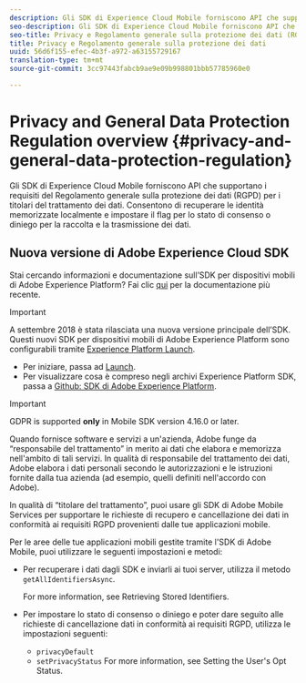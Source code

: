 ```yaml
---
description: Gli SDK di Experience Cloud Mobile forniscono API che supportano i requisiti del Regolamento generale sulla protezione dei dati (RGPD) per i titolari del trattamento dei dati. Consentono di recuperare le identità memorizzate localmente e impostare il flag per lo stato di consenso o diniego per la raccolta e la trasmissione dei dati.
seo-description: Gli SDK di Experience Cloud Mobile forniscono API che supportano i requisiti del Regolamento generale sulla protezione dei dati (RGPD) per i titolari del trattamento dei dati. Consentono di recuperare le identità memorizzate localmente e impostare il flag per lo stato di consenso o diniego per la raccolta e la trasmissione dei dati.
seo-title: Privacy e Regolamento generale sulla protezione dei dati (RGPD) overview
title: Privacy e Regolamento generale sulla protezione dei dati
uuid: 56d6f155-efec-4b3f-a972-a63155729167
translation-type: tm+mt
source-git-commit: 3cc97443fabcb9ae9e09b998801bbb57785960e0

---
```



# Privacy and General Data Protection Regulation overview {#privacy-and-general-data-protection-regulation}

Gli SDK di Experience Cloud Mobile forniscono API che supportano i requisiti del Regolamento generale sulla protezione dei dati (RGPD) per i titolari del trattamento dei dati. Consentono di recuperare le identità memorizzate localmente e impostare il flag per lo stato di consenso o diniego per la raccolta e la trasmissione dei dati.

## Nuova versione di Adobe Experience Cloud SDK

Stai cercando informazioni e documentazione sull’SDK per dispositivi mobili di Adobe Experience Platform? Fai clic [qui](https://aep-sdks.gitbook.io/docs/) per la documentazione più recente.

>[!IMPORTANT]
>
>A settembre 2018 è stata rilasciata una nuova versione principale dell’SDK. Questi nuovi SDK per dispositivi mobili di Adobe Experience Platform sono configurabili tramite [Experience Platform Launch](https://www.adobe.com/experience-platform/launch.html).

* Per iniziare, passa ad [Launch](https://launch.adobe.com/).
* Per visualizzare cosa è compreso negli archivi Experience Platform SDK, passa a [Github: SDK di Adobe Experience Platform](https://github.com/Adobe-Marketing-Cloud/acp-sdks).

>[!IMPORTANT]
>
>GDPR is supported **only** in Mobile SDK version 4.16.0 or later.

Quando fornisce software e servizi a un'azienda, Adobe funge da “responsabile del trattamento” in merito ai dati che elabora e memorizza nell'ambito di tali servizi. In qualità di responsabile del trattamento dei dati, Adobe elabora i dati personali secondo le autorizzazioni e le istruzioni fornite dalla tua azienda (ad esempio, quelli definiti nell'accordo con Adobe).

In qualità di “titolare del trattamento”, puoi usare gli SDK di Adobe Mobile Services per supportare le richieste di recupero e cancellazione dei dati in conformità ai requisiti RGPD provenienti dalle tue applicazioni mobile.

Per le aree delle tue applicazioni mobili gestite tramite l'SDK di Adobe Mobile, puoi utilizzare le seguenti impostazioni e metodi:

* Per recuperare i dati dagli SDK e inviarli ai tuoi server, utilizza il metodo `getAllIdentifiersAsync`.

   For more information, see Retrieving Stored Identifiers.[](/help/android/c-mob-privacy-gdpr-android/c-mob-gdpr-ret-stored-ids-android.md)

* Per impostare lo stato di consenso o diniego e poter dare seguito alle richieste di cancellazione dati in conformità ai requisiti RGPD, utilizza le impostazioni seguenti:

   * `privacyDefault`
   * `setPrivacyStatus`
   For more information, see Setting the User's Opt Status.[](/help/android/c-mob-privacy-gdpr-android/privacy.md)